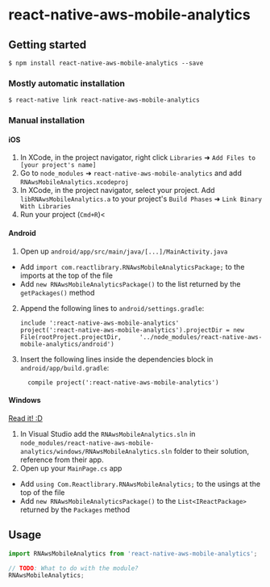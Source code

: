 
# react-native-aws-mobile-analytics

## Getting started

`$ npm install react-native-aws-mobile-analytics --save`

### Mostly automatic installation

`$ react-native link react-native-aws-mobile-analytics`

### Manual installation


#### iOS

1. In XCode, in the project navigator, right click `Libraries` ➜ `Add Files to [your project's name]`
2. Go to `node_modules` ➜ `react-native-aws-mobile-analytics` and add `RNAwsMobileAnalytics.xcodeproj`
3. In XCode, in the project navigator, select your project. Add `libRNAwsMobileAnalytics.a` to your project's `Build Phases` ➜ `Link Binary With Libraries`
4. Run your project (`Cmd+R`)<

#### Android

1. Open up `android/app/src/main/java/[...]/MainActivity.java`
  - Add `import com.reactlibrary.RNAwsMobileAnalyticsPackage;` to the imports at the top of the file
  - Add `new RNAwsMobileAnalyticsPackage()` to the list returned by the `getPackages()` method
2. Append the following lines to `android/settings.gradle`:
  	```
  	include ':react-native-aws-mobile-analytics'
  	project(':react-native-aws-mobile-analytics').projectDir = new File(rootProject.projectDir, 	'../node_modules/react-native-aws-mobile-analytics/android')
  	```
3. Insert the following lines inside the dependencies block in `android/app/build.gradle`:
  	```
      compile project(':react-native-aws-mobile-analytics')
  	```

#### Windows
[Read it! :D](https://github.com/ReactWindows/react-native)

1. In Visual Studio add the `RNAwsMobileAnalytics.sln` in `node_modules/react-native-aws-mobile-analytics/windows/RNAwsMobileAnalytics.sln` folder to their solution, reference from their app.
2. Open up your `MainPage.cs` app
  - Add `using Com.Reactlibrary.RNAwsMobileAnalytics;` to the usings at the top of the file
  - Add `new RNAwsMobileAnalyticsPackage()` to the `List<IReactPackage>` returned by the `Packages` method


## Usage
```javascript
import RNAwsMobileAnalytics from 'react-native-aws-mobile-analytics';

// TODO: What to do with the module?
RNAwsMobileAnalytics;
```
  